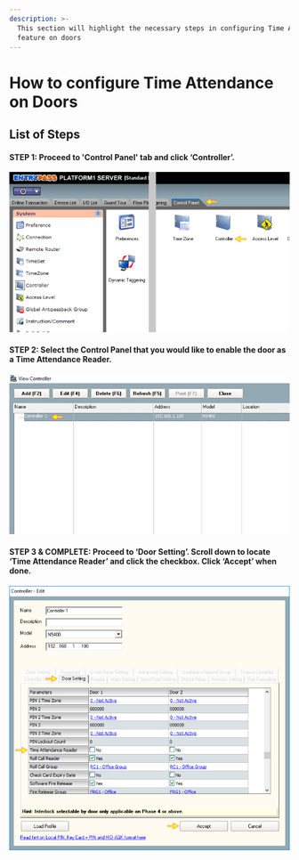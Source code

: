 ```yaml
---
description: >-
  This section will highlight the necessary steps in configuring Time Attendance
  feature on doors
---
```


# How to configure Time Attendance on Doors

## List of Steps

#### STEP 1: Proceed to 'Control Panel' tab and click ‘Controller’.

![](../.gitbook/assets/untitled1%20%284%29.png)



#### STEP 2: Select the Control Panel that you would like to enable the door as a Time Attendance Reader.

![](../.gitbook/assets/untitled2%20%2825%29.png)



#### STEP 3 & COMPLETE: Proceed to ‘Door Setting’. Scroll down to locate ‘Time Attendance Reader’ and click the checkbox. Click ‘Accept’ when done.

![](../.gitbook/assets/untitled3%20%288%29.png)

